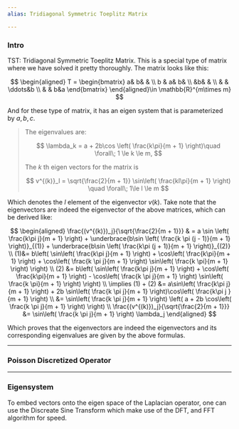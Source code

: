 ```yaml
---
alias: Tridiagonal Symmetric Toeplitz Matrix

---
```

### **Intro**

TST: Tridiagonal Symmetric Toeplitz Matrix. This is a special type of matrix where we have solved it pretty thoroughly. The matrix looks like this: 

$$
\begin{aligned}
    T = \begin{bmatrix}
        a& b& & 
        \\
        b & a& b&
        \\
        &b& &
        \\
        & & \ddots&b
        \\
        & & b&a
    \end{bmatrix}
\end{aligned}\in \mathbb{R}^{m\times m}
$$

And for these type of matrix, it has an eigen system that is parameterized by $a, b, c$. 

> The eigenvalues are: 
> 
> $$
> \lambda_k = a + 2b\cos \left(
>     \frac{k\pi}{m + 1}
> \right)\quad \forall\;  1 \le k \le m, 
> $$
> 
> The $k$ th eigen vectors for the matrix is
> 
> $$
> v^{(k)}_l = \sqrt{\frac{2}{m + 1}} \sin\left(
>     \frac{kl\pi}{m + 1}
> \right) \quad \forall\; 1\le l \le m
> $$

Which denotes the $l$ element of the eigenvector $v{(k)}$. Take note that the eigenvectors are indeed the eigenvector of the above matrices, which can be derived like: 

$$
\begin{aligned}
    \frac{(v^{(k)})_j}{\sqrt{\frac{2}{m + 1}}}
    & =
    a \sin  \left(
        \frac{k\pi j}{m + 1}
    \right) + \underbrace{b\sin \left(
        \frac{k \pi (j - 1)}{m + 1}
    \right)}_{(1)} + \underbrace{b\sin \left(
        \frac{k\pi (j + 1)}{m + 1}
    \right)}_{(2)}
    \\
    (1)&=
    b\left(
        \sin\left(
            \frac{k\pi j}{m + 1}
        \right) + 
        \cos\left(
            \frac{k\pi}{m + 1}
        \right) + 
        \cos\left(
            \frac{k \pi j}{m + 1}
        \right)
        \sin\left(
            \frac{k \pi}{m + 1}
        \right)
    \right)
    \\
    (2) &= 
    b\left(
        \sin\left(
            \frac{k\pi j}{m + 1}
        \right) + 
        \cos\left(
            \frac{k\pi}{m + 1}
        \right) -
        \cos\left(
            \frac{k \pi j}{m + 1}
        \right)
        \sin\left(
            \frac{k \pi}{m + 1}
        \right)
    \right)
    \\
    \implies (1) + (2) &= 
    a\sin\left(
        \frac{k\pi j}{m + 1}
    \right) + 
    2b \sin\left(
            \frac{k \pi j}{m + 1}
        \right)\cos\left(
            \frac{k\pi j }{m + 1}
        \right)
    \\
    &= 
    \sin\left(
        \frac{k \pi j}{m + 1}
    \right)
    \left(
        a + 2b \cos\left(
            \frac{k \pi j}{m + 1}
        \right)
    \right)
    \\
    \frac{(v^{(k)})_j}{\sqrt{\frac{2}{m + 1}}}
    &= 
    \sin\left(
        \frac{k \pi j}{m + 1}
    \right)
    \lambda_j
\end{aligned}
$$

Which proves that the eigenvectors are indeed the eigenvectors and its corresponding eigenvalues are given by the above formulas. 

---
### **Poisson Discretized Operator**



---
### **Eigensystem**

To embed vectors onto the eigen space of the Laplacian operator, one can use the Discreate Sine Transform which make use of the DFT, and FFT algorithm for speed. 